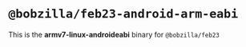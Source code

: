 # `@bobzilla/feb23-android-arm-eabi`

This is the **armv7-linux-androideabi** binary for `@bobzilla/feb23`
